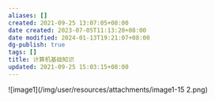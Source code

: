 ```yaml
---
aliases: []
created: 2021-09-25 13:07:05+08:00
date created: 2023-07-05T11:13:20+08:00
date modified: 2024-01-13T19:21:07+08:00
dg-publish: true
tags: []
title: 计算机基础知识
updated: 2021-09-25 15:03:15+08:00
---
```


![image1](/img/user/resources/attachments/image1-15 2.png)